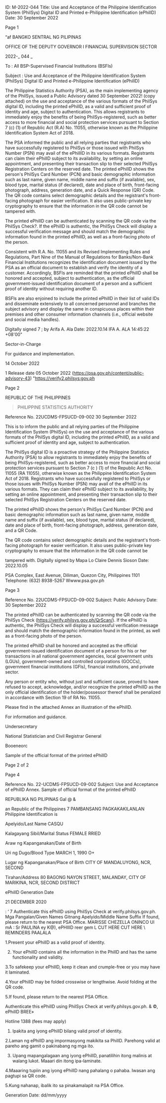ID: M-2022-044
Title: Use and Acceptance of the Philippine Identification System (PhilSys) Digital ID and Printed e-Philippine Identification (ePhillD)
Date: 30 September 2022

Page 1

“af BANGKO SENTRAL NG PILIPINAS

OFFICE OF THE DEPUTY GOVERNOR I FINANCIAL SUPERVISION SECTOR

2022-_ 044 _

To : All BSP-Supervised Financial Institutions (BSFIs)

Subject : Use and Acceptance of the Philippine Identification System (PhilSys) Digital ID and Printed e-Philippine Identification (ePhillD)

The Philippine Statistics Authority (PSA), as the main implementing agency of the PhilSys, issued a Public Advisory dated 30 September 2022! (copy attached) on the use and acceptance of the various formats of the PhilSys digital ID, including the printed ePhillD, as a valid and sufficient proof of identity and age, subject to authentication. This allows registrants to immediately enjoy the benefits of being PhilSys-registered, such as better access to more financial and social protection services pursuant to Section 7 (c) (1) of Republic Act (R.A) No. 11055, otherwise known as the Philippine Identification System Act of 2018.

The PSA informed the public and all relying parties that registrants who have successfully registered to PhilSys or those issued with PhilSys Number (PSN) may avail of the ePhillID in its various formats. Registrants can claim their ePhillD subject to its availability, by setting an online appointment, and presenting their transaction slip to their selected PhilSys Registration Centers on the reserved date. The printed ePhillD shows the person's PhilSys Card Number (PCN) and basic demographic information such as last name, given name, middle name and suffix (if available), sex, blood type, marital status (if declared), date and place of birth, front-facing photograph, address, generation date, and a Quick Response (QR) Code. The QR code contains select demographic details and the registrant's front-facing photograph for easier verification. It also uses public-private key cryptography to ensure that the information in the QR code cannot be tampered with.

The printed ePhillD can be authenticated by scanning the QR code via the PhilSys Check?. If the ePhillD is authentic, the PhilSys Check will display a successful verification message and should match the demographic information found in the printed ePhillD, as well as a front-facing photo of the person.

Consistent with R.A. No. 11055 and its Revised Implementing Rules and Regulations, Part Nine of the Manual of Regulations for Banks/Non-Bank Financial Institutions recognizes the identification document issued by the PSA as an official document to establish and verify the identity of a customer. Accordingly, BSFls are reminded that the printed ePhillD shall be honored and accepted, subject to authentication, as the official government-issued identification document of a person and a sufficient proof of identity without requiring another ID.

BSFls are also enjoined to include the printed ePhillD in their list of valid IDs and disseminate extensively to all concerned personnel and branches the subject advisory and display the same in conspicuous places within their premises and other consumer information channels (i.e., official website and social media handles).

Digitally signed 7 ; by Arifa A. Ala Date: 2022.10.14 IFA A. ALA 14:45:22 +08'00"

Sector-in-Charge

For guidance and implementation.

14 October 2022

1 Release date 05 October 2022 (https://psa.gov.ph/content/public-advisory-43) "https://verify2.philsys:gov.ph

Page 2

REPUBLIC OF THE PHILIPPINES

> PHILIPPINE STATISTICS AUTHORITY

Reference No. 22UCDMS-FPSUCD-09-002 30 September 2022

This is to inform the public and all relying parties of the Philippine Identification System (PhilSys) on the use and acceptance of the various formats of the PhilSys digital ID, including the printed ePhillD, as a valid and sufficient proof of identity and age, subject to authentication.

The PhilSys digital ID is a proactive strategy of the Philippine Statistics Authority (PSA) to allow registrants to immediately enjoy the benefits of being PhilSys-registered, such as better access to more financial and social protection services pursuant to Section 7 (c ) (1) of the Republic Act No. 11055 (RA 11055), otherwise known as the Philippine Identification System Act of 2018. Registrants who have successfully registered to PhilSys or those issues with PhilSys Number (PSN) may avail of the ePhillD in its various formats. They can claim their ePhillD subject to its availability, by setting an online appointment, and presenting their transaction slip to their selected PhilSys Registration Centers on the reserved date.

The printed ePhillD shows the person's PhilSys Card Number (PCN) and basic demographic information such as last name, given name, middle name and suffix (if available), sex, blood type, marital status (if declared), date and place of birth, front-facing photograph, address, generation date, and a QR Code.

The QR code contains select demographic details and the registrant's front-facing photograph for easier verification. It also uses public-private key cryptography to ensure that the information in the QR code cannot be

tampered with. Digitally signed by Mapa Lo Claire Dennis Sioson Date: 2022.10.05

PSA Complex, East Avenue, Diliman, Quezon City, Philippines 1101 Telephone: (632) 8938-5267 Wwww.psa.gov.ph

Page 3

Reference No. 22UCDMS-FPSUCD-09-002 Subject: Public Advisory Date: 30 September 2022

The printed ePhillD can be authenticated by scanning the QR code via the PhilSys Check (https://verify.philsys.gov.ph/QrScan/). If the ePhillD is authentic, the PhilSys Check will display a successful verification message and should match the demographic information found in the printed, as well as a front-facing photo of the person.

The printed ePhillD shall be honored and accepted as the official government-issued identification document of a person for his or her transactions in all national government agencies, local government units (LGUs), government-owned and controlled corporations (GOCCs), government financial institutions (GFls), financial institutions, and private sector.

Any person or entity who, without just and sufficient cause, proved to have refused to accept, acknowledge, and/or recognize the printed ePhillD as the only official identification of the holder/possessor thereof shall be penalized in accordance with Section 19 of RA No. 11055.

Please find in the attached Annex an illustration of the ePhillD.

For information and guidance.

Undersecretary

National Statistician and Civil Registrar General

Booeneorc

Sample of the official format of the printed ePhillD

Page 2 of 2

Page 4

Reference No. 22-UCDMS-FPSUCD-09-002 Subject: Use and Acceptance of ePhillD Annex. Sample of official format of the printed ePhillD

REPUBLIKA NG PILIPINAS Gal @ &

an Republic of the Philippines 7 PAMBANSANG PAGKAKAKILANLAN Philippine Identification is

Apelyido/Last Name CASQU

Kalagayang Sibil/Marital Status FEMALE RRIED

Araw ng Kapanganakan/Date of Birth

Uri ng Dugo/Blood Type MARCH 1, 1990 O+

Lugar ng Kapanganakan/Place of Birth CITY OF MANDALUYONG, NCR, SECOND

Tirahan/Address 80 BAGONG NAYON STREET, MALANDAY, CITY OF MARIKINA, NCR, SECOND DISTRICT

ePhillD Generation Date

21 DECEMBER 2020

: ‘ 7 Authenticate this ePhillD using PhilSys Check at verify.philsys.gov.ph. Mga Pangalan/Given Names Gitnang Apelyido/Middle Name Suffix If found, please return to the nearest PSA Office. MARISSE CHEZELLA ONINCO Ul mA : Sr PAULINA ey K@), ePHIIID reer gem L CUT HERE CUT HERE \ REMINDERS PAALALA

1.Present your ePhillD as a valid proof of identity.

2. Your ePhillD contains all the information in the PhillD and has the same functionality and validity.

3.To safekeep your ePhillD, keep it clean and crumple-free or you may have it laminated.

4.Your ePhillD may be folded crosswise or lengthwise. Avoid folding at the QR code.

5.If found, please return to the nearest PSA Office.

Authenticate this ePhillD using PhilSys Check at verify.philsys.gov.ph. & ©, ePhillD BREE»

Hotline 1388 (fees may apply)

1. lpakita ang iyong ePhillD bilang valid proof of identity.

2.Laman ng ePhillD ang impormasyong makikita sa PhillD. Parehong valid at pareho ang gamit o pakinabang ng mga ito.

3. Upang mapangalagaan ang iyong ePhillD, panatilihin itong malinis at walang lukot. Maaari din itong ipa-laminate.

4.Maaaring tupiin ang iyong ePhillD nang pahalang o pahaba. Iwasan ang pagtupi sa QR code.

5.Kung nahanap, ibalik ito sa pinakamalapit na PSA Office.

Generation Date: dd/mm/yyyy